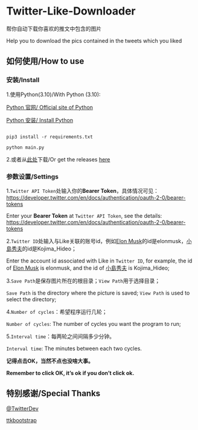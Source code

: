 # Twitter-Like-Downloader

帮你自动下载你喜欢的推文中包含的图片

Help you to download the pics contained in the tweets which you liked

## 如何使用/How to use

### 安装/Install

1.使用Python(3.10)/With Python (3.10):

[Python 官网/ Official site of Python](https://www.python.org/downloads/)

[Python 安装/ Install Python](https://www.tutorialspoint.com/how-to-install-python-in-windows)

```shell

pip3 install -r requirements.txt

python main.py

```

2.或者从[此处](https://github.com/Adi-SOUL/Twitter-Like-Downloader/releases/tag/v0.1)下载/Or get the releases [here](https://github.com/Adi-SOUL/Twitter-Like-Downloader/releases/tag/v0.1)

### 参数设置/Settings

1.```Twitter API Token```处输入你的**Bearer Token**，具体情况可见：https://developer.twitter.com/en/docs/authentication/oauth-2-0/bearer-tokens

Enter your **Bearer Token** at ```Twitter API Token```, see the details: https://developer.twitter.com/en/docs/authentication/oauth-2-0/bearer-tokens

2.```Twitter ID```处输入与Like关联的账号id，例如[Elon Musk](https://twitter.com/elonmusk)的id是elonmusk，[小島秀夫](https://twitter.com/Kojima_Hideo)的id是Kojima_Hideo；

Enter the account id associated with Like in ```Twitter ID```, for example, the id of [Elon Musk](https://twitter.com/elonmusk) is elonmusk, and the id of [小島秀夫](https://twitter.com/Kojima_Hideo) is Kojima_Hideo;

3.```Save Path```是保存图片所在的根目录；```View Path```用于选择目录；

```Save Path``` is the directory where the picture is saved; ```View Path``` is used to select the directory;

4.```Number of cycles```：希望程序运行几轮；

```Number of cycles```: The number of cycles you want the program to run;

5.```Interval time```：每两轮之间间隔多少分钟。

```Interval time```: The minutes between each two cycles.

**记得点击OK，当然不点也没啥大事。**

**Remember to click OK, it’s ok if you don’t click ok.**

## 特别感谢/Special Thanks

[@TwitterDev](https://github.com/twitterdev)

[ttkbootstrap](https://github.com/israel-dryer/ttkbootstrap)
